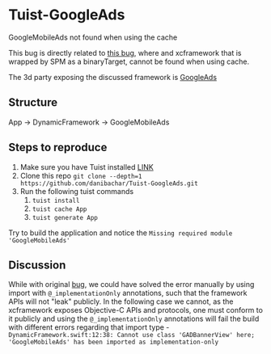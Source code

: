 # Tuist-GoogleAds
GoogleMobileAds not found when using the cache

This bug is directly related to [this bug](https://github.com/tuist/bugs/tree/main/bugs/google-analytics-not-found-with-cache), where and xcframework that is wrapped by SPM as a binaryTarget, cannot be found when using cache.

The 3d party exposing the discussed framework is [GoogleAds](https://github.com/googleads/swift-package-manager-google-mobile-ads/tree/main)

## Structure
App -> DynamicFramework -> GoogleMobileAds

## Steps to reproduce

1) Make sure you have Tuist installed [LINK](https://docs.tuist.io/guide/introduction/installation.html)
2) Clone this repo `git clone --depth=1 https://github.com/danibachar/Tuist-GoogleAds.git`
3) Run the following tuist commands
   1) `tuist install`
   2) `tuist cache App`
   3) `tuist generate App`

Try to build the application and notice the `Missing required module 'GoogleMobileAds'`

## Discussion

While with original [bug](https://github.com/tuist/bugs/tree/main/bugs/google-analytics-not-found-with-cache), we could have solved the error manually by using import with `@_implementationOnly` annotations, such that the framework APIs will not "leak" publicly. In the following case we cannot, as the xcframework exposes Objective-C APIs and protocols, one must conform to it publicly and using the `@_implementationOnly` annotations will fail the build with different errors regarding that import type - `DynamicFramework.swift:12:38: Cannot use class 'GADBannerView' here; 'GoogleMobileAds' has been imported as implementation-only`

